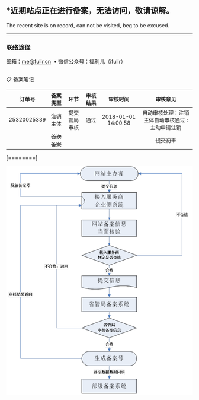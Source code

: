 ## \*近期站点正在进行备案，无法访问，敬请谅解。

The recent site is on record, can not be visited, beg to be excused.
  
------------

### 联络途径

邮箱：<a href="mailto:me@fulir.cn">me@fulir.cn</a>  •  微信公众号：福利儿（ifulir）

```markdown
```
📋 备案笔记

| 订单号 | 备案类型 | 环节 | 审核结果 | 审核时间 | 审核意见 |
| :------------: | :------------: | :------------: | :------------: | :------------: | :------------: |
| 25320025339 | 注销主体 | 提交管局审核 | 通过 | 2018-01-01 14:00:58 | 自动审核处理：注销主体自动审核通过 : 主动申请注销 |
|  | ~~首次备案~~ |   |   |  | ~~提交初审~~ |

[========]

![备案流程图](https://raw.githubusercontent.com/fulir/FULIR.cn/master/img/beianliucheng.png "备案流程图")
